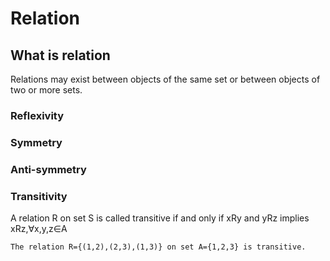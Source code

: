 # Relation
## What is relation
Relations may exist between objects of the same set or between objects of two or more sets.

### Reflexivity

### Symmetry

### Anti-symmetry

### Transitivity
A relation R on set S is called transitive if and only if xRy and yRz implies xRz,∀x,y,z∈A
```angular2html
The relation R={(1,2),(2,3),(1,3)} on set A={1,2,3} is transitive.
```
